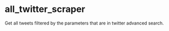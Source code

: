 # all_twitter_scraper
Get all tweets filtered by the parameters that are in twitter advanced search.
